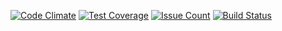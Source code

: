 [![Code Climate](https://codeclimate.com/github/Uunnamed/project-lvl2-s13/badges/gpa.svg)](https://codeclimate.com/github/Uunnamed/project-lvl2-s13)
[![Test Coverage](https://codeclimate.com/github/Uunnamed/project-lvl2-s13/badges/coverage.svg)](https://codeclimate.com/github/Uunnamed/project-lvl2-s13/coverage)
[![Issue Count](https://codeclimate.com/github/Uunnamed/project-lvl2-s13/badges/issue_count.svg)](https://codeclimate.com/github/Uunnamed/project-lvl2-s13)
[![Build Status](https://travis-ci.org/Uunnamed/project-lvl2-s13.svg?branch=master)](https://travis-ci.org/Uunnamed/project-lvl2-s13)
